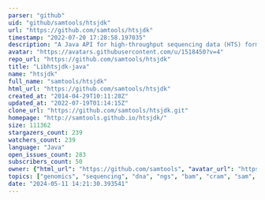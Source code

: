 ```yaml
---
parser: "github"
uid: "github/samtools/htsjdk"
url: "https://github.com/samtools/htsjdk"
timestamp: "2022-07-20 17:28:58.197035"
description: "A Java API for high-throughput sequencing data (HTS) formats."
avatar: "https://avatars.githubusercontent.com/u/1518450?v=4"
repo_url: "https://github.com/samtools/htsjdk"
title: "Libhtsjdk-java"
name: "htsjdk"
full_name: "samtools/htsjdk"
html_url: "https://github.com/samtools/htsjdk"
created_at: "2014-04-29T10:11:28Z"
updated_at: "2022-07-19T01:14:15Z"
clone_url: "https://github.com/samtools/htsjdk.git"
homepage: "http://samtools.github.io/htsjdk/"
size: 111362
stargazers_count: 239
watchers_count: 239
language: "Java"
open_issues_count: 283
subscribers_count: 50
owner: {"html_url": "https://github.com/samtools", "avatar_url": "https://avatars.githubusercontent.com/u/1518450?v=4", "login": "samtools", "type": "Organization"}
topics: ["genomics", "sequencing", "dna", "ngs", "bam", "cram", "sam", "fasta", "vcf", "java-api", "java"]
date: "2024-05-11 14:21:30.393541"
---
```

